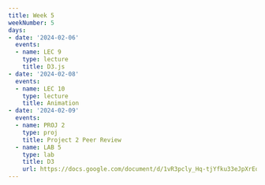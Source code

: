 ```yaml
---
title: Week 5
weekNumber: 5
days:
- date: '2024-02-06'
  events:
  - name: LEC 9
    type: lecture
    title: D3.js
- date: '2024-02-08'
  events:
  - name: LEC 10
    type: lecture
    title: Animation
- date: '2024-02-09'
  events:
  - name: PROJ 2
    type: proj
    title: Project 2 Peer Review
  - name: LAB 5
    type: lab
    title: D3
    url: https://docs.google.com/document/d/1vR3pcly_Hq-tjYfku33eJpXrEqfhsNWYtvoqXZolZ-Q/edit?usp=sharing
---
```

